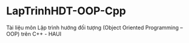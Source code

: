 # LapTrinhHDT-OOP-Cpp
 Tài liệu môn Lập trình hướng đối tượng (Object Oriented Programming – OOP)  trên C++ - HAUI
